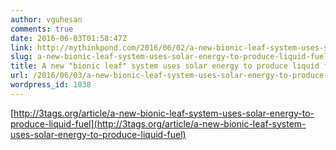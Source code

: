 ```yaml
---
author: vguhesan
comments: true
date: 2016-06-03T01:58:47Z
link: http://mythinkpond.com/2016/06/02/a-new-bionic-leaf-system-uses-solar-energy-to-produce-liquid-fuel/
slug: a-new-bionic-leaf-system-uses-solar-energy-to-produce-liquid-fuel
title: A new "bionic leaf" system uses solar energy to produce liquid fuel.
url: /2016/06/03/a-new-bionic-leaf-system-uses-solar-energy-to-produce-liquid-fuel/
wordpress_id: 1038
---
```


[http://3tags.org/article/a-new-bionic-leaf-system-uses-solar-energy-to-produce-liquid-fuel](http://3tags.org/article/a-new-bionic-leaf-system-uses-solar-energy-to-produce-liquid-fuel)
